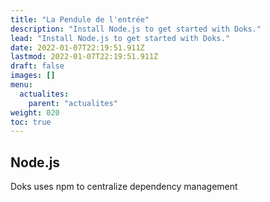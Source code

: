 ```yaml
---
title: "La Pendule de l'entrée"
description: "Install Node.js to get started with Doks."
lead: "Install Node.js to get started with Doks."
date: 2022-01-07T22:19:51.911Z
lastmod: 2022-01-07T22:19:51.911Z
draft: false
images: []
menu:
  actualites:
    parent: "actualites"
weight: 020
toc: true
---
```


## Node.js

Doks uses npm to centralize dependency management
